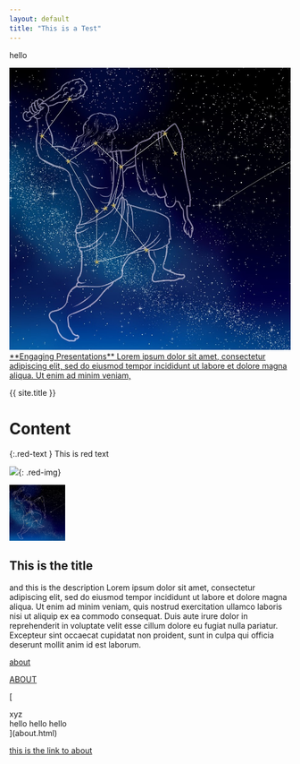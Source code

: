 ```yaml
---
layout: default
title: "This is a Test"
---
```


hello

<a href="/presentations" class="image-text-link">
  <img src="/assets/images/orion-s.jpg" alt="Chris Stoughton">
  <span> **Engaging Presentations**  Lorem ipsum dolor sit amet, consectetur adipiscing elit, sed do eiusmod tempor incididunt ut labore et dolore magna aliqua. Ut enim ad minim veniam, </span>
</a>



{{ site.title }}

<h1 class="red-text">Content</h1>

{:.red-text } This is red text

![](favicon-32x32.png){: .red-img}

<section class="layout">
  <div> <img src="/assets/images/orion-s.jpg" alt="thumb" height="100"> </div>
  <div class="grow1"> <h2>This is the title</h2> <p> and this is the description Lorem ipsum dolor sit amet, consectetur adipiscing elit, sed do eiusmod tempor incididunt ut labore et dolore magna aliqua. Ut enim ad minim veniam, quis nostrud exercitation ullamco laboris nisi ut aliquip ex ea commodo consequat. Duis aute irure dolor in reprehenderit in voluptate velit esse cillum dolore eu fugiat nulla pariatur. Excepteur sint occaecat cupidatat non proident, sunt in culpa qui officia deserunt mollit anim id est laborum.</p> </div>
</section>

<a href=about.html> about </a>

[ABOUT](about.html)

[
<section class="layout">
  <div> xyz </div>
  <div> hello hello hello </div>
 </section>
](about.html)

 [this is the
 link to about](about.html)
 


